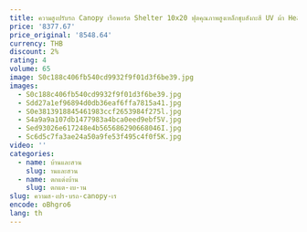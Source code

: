 ```yaml
---
title: ความสูงปรับรถ Canopy เรือพอร์ต Shelter 10x20 ฟุตคุณภาพสูงเหล็กชุบสังกะสี UV ผ้า Heavy Duty Carport
price: '8377.67'
price_original: '8548.64'
currency: THB
discount: 2%
rating: 4
volume: 65
image: S0c188c406fb540cd9932f9f01d3f6be39.jpg
images:
  - S0c188c406fb540cd9932f9f01d3f6be39.jpg
  - Sdd27a1ef96894d0db36eaf6ffa7815a41.jpg
  - S0e3813918845461983ccf2653984f275l.jpg
  - S4a9a9a107db1477983a4bca0eed9ebf5V.jpg
  - Sed93026e617248e4b565686290668046I.jpg
  - Sc6d5c7fa3ae24a50a9fe53f495c4f0f5K.jpg
video: ''
categories:
  - name: บ้านและสวน
    slug: านและสวน
  - name: ตกแต่งบ้าน
    slug: ตกแต-งบ-าน
slug: ความส-งปร-บรถ-canopy-เร
encode: oBhgro6
lang: th
---
```

  